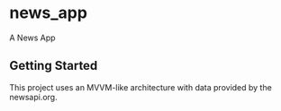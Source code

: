 # news_app

A News App

## Getting Started

This project uses an MVVM-like architecture with data provided by the newsapi.org.

